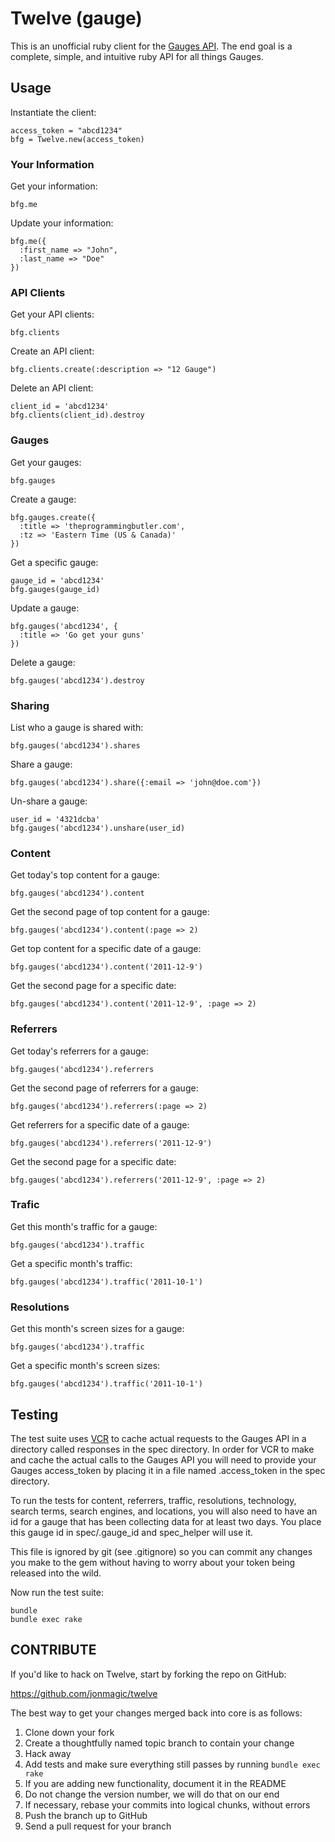 Twelve (gauge)
==================

This is an unofficial ruby client for the [Gauges API](http://get.gaug.es/documentation/api/). The end goal is a complete, simple, and intuitive ruby API for all things Gauges.

Usage
-----

Instantiate the client:

    access_token = "abcd1234"
    bfg = Twelve.new(access_token)

### Your Information

Get your information:

    bfg.me

Update your information:

    bfg.me({
      :first_name => "John",
      :last_name => "Doe"
    })

### API Clients

Get your API clients:

    bfg.clients

Create an API client:

    bfg.clients.create(:description => "12 Gauge")

Delete an API client:

    client_id = 'abcd1234'
    bfg.clients(client_id).destroy

### Gauges

Get your gauges:

    bfg.gauges

Create a gauge:

    bfg.gauges.create({
      :title => 'theprogrammingbutler.com',
      :tz => 'Eastern Time (US & Canada)'
    })

Get a specific gauge:

    gauge_id = 'abcd1234'
    bfg.gauges(gauge_id)

Update a gauge:

    bfg.gauges('abcd1234', {
      :title => 'Go get your guns'
    })

Delete a gauge:

    bfg.gauges('abcd1234').destroy

### Sharing

List who a gauge is shared with:

    bfg.gauges('abcd1234').shares

Share a gauge:

    bfg.gauges('abcd1234').share({:email => 'john@doe.com'})

Un-share a gauge:

    user_id = '4321dcba'
    bfg.gauges('abcd1234').unshare(user_id)

### Content

Get today's top content for a gauge:

    bfg.gauges('abcd1234').content

Get the second page of top content for a gauge:

    bfg.gauges('abcd1234').content(:page => 2)

Get top content for a specific date of a gauge:

    bfg.gauges('abcd1234').content('2011-12-9')

Get the second page for a specific date:

    bfg.gauges('abcd1234').content('2011-12-9', :page => 2)

### Referrers

Get today's referrers for a gauge:

    bfg.gauges('abcd1234').referrers

Get the second page of referrers for a gauge:

    bfg.gauges('abcd1234').referrers(:page => 2)

Get referrers for a specific date of a gauge:

    bfg.gauges('abcd1234').referrers('2011-12-9')

Get the second page for a specific date:

    bfg.gauges('abcd1234').referrers('2011-12-9', :page => 2)

### Trafic

Get this month's traffic for a gauge:

    bfg.gauges('abcd1234').traffic

Get a specific month's traffic:

    bfg.gauges('abcd1234').traffic('2011-10-1')

### Resolutions

Get this month's screen sizes for a gauge:

    bfg.gauges('abcd1234').traffic

Get a specific month's screen sizes:

    bfg.gauges('abcd1234').traffic('2011-10-1')

Testing
-------

The test suite uses [VCR](https://github.com/myronmarston/vcr) to cache actual requests to the Gauges API in a directory called responses in the spec directory. In order for VCR to make and cache the actual calls to the Gauges API you will need to provide your Gauges access_token by placing it in a file named .access_token in the spec directory.

To run the tests for content, referrers, traffic, resolutions, technology, search terms, search engines, and locations, you will also need to have an id for a gauge that has been collecting data for at least two days. You place this gauge id in spec/.gauge_id and spec_helper will use it.

This file is ignored by git (see .gitignore) so you can commit any changes you make to the gem without having to worry about your token being released into the wild.

Now run the test suite:

    bundle
    bundle exec rake

CONTRIBUTE
----------

If you'd like to hack on Twelve, start by forking the repo on GitHub:

https://github.com/jonmagic/twelve

The best way to get your changes merged back into core is as follows:

1. Clone down your fork
1. Create a thoughtfully named topic branch to contain your change
1. Hack away
1. Add tests and make sure everything still passes by running `bundle exec rake`
1. If you are adding new functionality, document it in the README
1. Do not change the version number, we will do that on our end
1. If necessary, rebase your commits into logical chunks, without errors
1. Push the branch up to GitHub
1. Send a pull request for your branch
